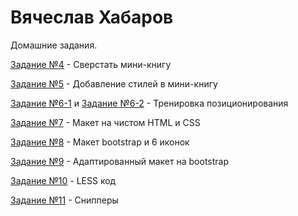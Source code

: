 

# Вячеслав Хабаров
Домашние задания.

[Задание №4](ghost-83.github.io/lesson_4/ "Задание №4") - Сверстать мини-книгу

[Задание №5](ghost-83.github.io/lesson_5/ "Задание №5") - Добавление стилей в мини-книгу

[Задание №6-1](ghost-83.github.io/lesson_61/ "Задание №6-1") и [Задание №6-2](ghost-83.github.io/lesson_6/ "Задание №6-2") - Тренировка позиционирования

[Задание №7](ghost-83.github.io/lesson_7/ "Задание №7") - Макет на чистом HTML и CSS

[Задание №8](ghost-83.github.io/lesson_8/ "Задание №8") - Макет bootstrap и 6 иконок

[Задание №9](ghost-83.github.io/lesson_9/ "Задание №9") - Адаптированный макет на bootstrap

[Задание №10](ghost-83.github.io/lesson_10/ "Задание №10") - LESS код

[Задание №11](ghost-83.github.io/lesson_11/ "Задание №11") - Снипперы
